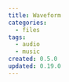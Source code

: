 ```yaml
---
title: Waveform
categories:
  - files
tags:
  - audio
  - music
created: 0.5.0
updated: 0.19.0
---
```


